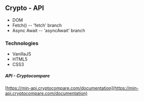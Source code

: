 ## Crypto - API
- DOM
- Fetch() -- 'fetch' branch
- Async Await -- 'asyncAwait' branch


### Technologies
- VanillaJS
- HTML5
- CSS3

##### API - Cryptocompare

[https://min-api.cryptocompare.com/documentation](https://min-api.cryptocompare.com/documentation)